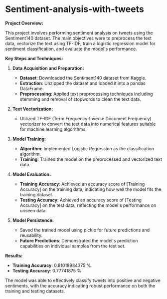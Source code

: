 # Sentiment-analysis-with-tweets

**Project Overview:**

This project involves performing sentiment analysis on tweets using the Sentiment140 dataset. The main objectives were to preprocess the text data, vectorize the text using TF-IDF, train a logistic regression model for sentiment classification, and evaluate the model's performance.

**Key Steps and Techniques:**

1. **Data Acquisition and Preparation:**
   - **Dataset**: Downloaded the Sentiment140 dataset from Kaggle.
   - **Extraction**: Unzipped the dataset and loaded it into a pandas DataFrame.
   - **Preprocessing**: Applied text preprocessing techniques including stemming and removal of stopwords to clean the text data.

2. **Text Vectorization:**
   - Utilized TF-IDF (Term Frequency-Inverse Document Frequency) vectorizer to convert the text data into numerical features suitable for machine learning algorithms.

3. **Model Training:**
   - **Algorithm**: Implemented Logistic Regression as the classification algorithm.
   - **Training**: Trained the model on the preprocessed and vectorized text data.

4. **Model Evaluation:**
   - **Training Accuracy**: Achieved an accuracy score of [Training Accuracy] on the training data, indicating how well the model fits the training dataset.
   - **Testing Accuracy**: Achieved an accuracy score of [Testing Accuracy] on the test data, reflecting the model's performance on unseen data.

5. **Model Persistence:**
   - Saved the trained model using pickle for future predictions and reusability.
   - **Future Predictions**: Demonstrated the model's prediction capabilities on individual samples from the test set.

**Results:**

- **Training Accuracy**: 0.81018984375 %
- **Testing Accuracy**: 0.77741875 %

The model was able to effectively classify tweets into positive and negative sentiments, with the accuracy indicating robust performance on both the training and testing datasets. 

